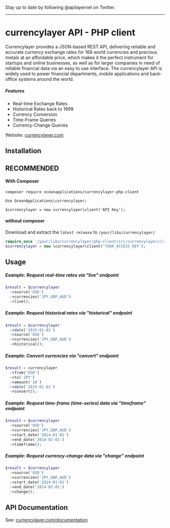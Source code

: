 Stay up to date by following @apilayernet on Twitter.
____________

currencylayer API - PHP client
=========

Currencylayer provides a JSON-based REST API, delivering reliable and accurate currency exchange rates for 168 world currencies and precious metals at an affordable price, which makes it the perfect instrument for startups and online businesses, as well as for larger companies in need of reliable financial data via an easy to use interface. The currencylayer API is widely used to power financial departments, mobile applications and back-office systems around the world.

##### Features
* Real-time Exchange Rates
* Historical Rates back to 1999
* Currency Conversion
* Time-Frame Queries
* Currency-Change Queries

Website: [currencylayer.com](https://currencylayer.com/)

Installation
-----

## RECOMMENDED
#### With Composer
```
composer require oceanapplications/currencylayer-php-client
```

```
Use OceanApplications\currencylayer;

$currencylayer = new currencylayer\client('API Key');
```

#### without composer
Download and extract the `latest release` to `/your/libs/currencylayer/`
``` php
require_once '/your/libs/currencylayer/php-client/src/currencylayer/client.php';
$currencylayer = new \currencylayer\client('YOUR_ACCESS_KEY');
```


Usage
-----

##### Example: Request real-time rates via "live" endpoint

``` php
$result = $currencylayer
  ->source('USD')
  ->currencies('JPY,GBP,AUD')
  ->live();
```


##### Example: Request historical rates via "historical" endpoint

``` php
$result = $currencylayer
  ->date('2015-01-01')
  ->source('USD')
  ->currencies('JPY,GBP,AUD')
  ->historical();
```


##### Example: Convert currencies via "convert" endpoint

``` php
$result = currencylayer
  ->from('USD')
  ->to('JPY')
  ->amount('10')
  ->date('2015-01-01')
  ->convert();
```


##### Example: Request time-frame (time-series) data via "timeframe" endpoint

``` php
$result = $currencylayer
  ->source('USD')
  ->currencies('JPY,GBP,AUD')
  ->start_date('2014-01-01')
  ->end_date('2014-02-01')
  ->timeframe();
```


##### Example: Request currency-change data via "change" endpoint

``` php
$result = $currencylayer
  ->source('USD')
  ->currencies('JPY,GBP,AUD')
  ->start_date('2014-01-01')
  ->end_date('2014-02-01')
  ->change();
```

API Documentation
-----
See: [currencylayer.com/documentation](https://currencylayer.com/documentation)
